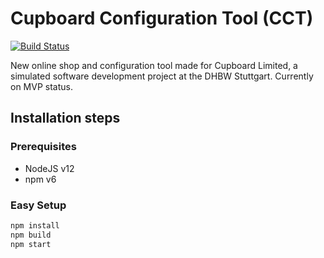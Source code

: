 # Cupboard Configuration Tool (CCT)

[![Build Status](https://travis-ci.org/relativityhd/CCT.svg?branch=master)](https://travis-ci.org/relativityhd/CCT)

New online shop and configuration tool made for Cupboard Limited, a simulated software development project at the DHBW Stuttgart. Currently on MVP status.

## Installation steps

### Prerequisites

- NodeJS v12
- npm v6

### Easy Setup

``` bash
npm install
npm build
npm start
```
